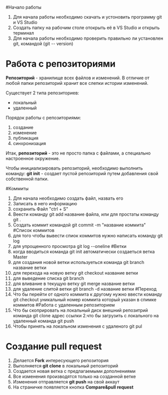 
#Начало работы
1. Для начала работы необходимо скачать и устоновить программу git и VS Studio
2. Создать папку на рабочим столе отокрыть её в VS Studio и открыть терминал
3. Для начала работы необходимо проверить правильно ли установлен git, командой (git --
version)

# Работа с репозиториями
**Репозиторий** - хранилище всех файлов и изменений. В отличие от любой папки репозиторий хранит все слепки истории изменений.

Существует 2 типа репозиториев:
- локальный
- удаленный

Порядок работы с репозиториями:
1) создание 
2) изменение
3) публикация
4) синхронизация

Итак, **репозиторий** - это не просто папка с файлами, а специально настроенное окружение.

Чтобы инициализировать репозиторий, необходимо выполнить команду:
**git init** - создает пустой репозиторий путем добавления свой собственной папки.


#Коммиты
1. Для начала необходимо создать файл, назвать его
2. Записать в него информацию
3. сохранить Файл "ctrl + S"
4. Веести команду git add название файла, или для простаты команду git .
5. Создать коммит командой git commit -m "название коммита"
#Список коммитов
1. для того чтобы вывести спиок коммитов нужно написать команду git log
2. для упрощенного просмотра git log --oneline 
#Ветки
1. когда вводиться команда git init автоматически создаеться ветка Master
2. для создания новой ветки используеться команда git branch название ветки
3. для перехода на новую ветку git checkout название ветки
4. для выведение списка git branch
5. для вливание в текущую ветку git merge название ветки
6. для удаление слитой ветки git branch -d название ветки
#Переход
1. Что бы перейти от одного коммита к другому нужно ввести команду git checkout уникальный номер коммита который указан в спимке коммитов
#Работа с удаленным репозиторием
1. Что бы скоприровать на локальный диск внешний репозитрий команда git clone адрес ссылки
2.что бы загрузить с локального на удаленный команда git push
3. Чтобы принять на локальном изменения с удаленого git pul

# Создание pull request
1. Делается **Fork** интересующего репозитория
2. Выполняется **git clone** в локальный репозиторий  
3. Создается новая ветка с предлагаемыми дополнениями
4. Все изменения производятся только на созданной ветке
5. Изменения отправляется **git push** на свой аккаут 
6. На страничке появляется кнопка **Compare&pull request**             
